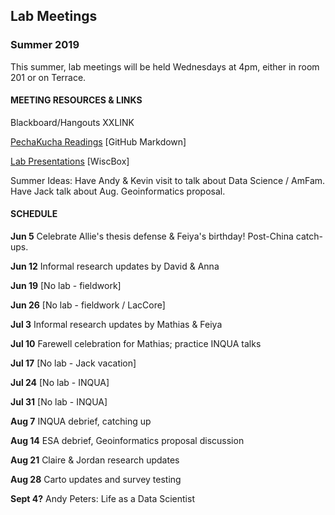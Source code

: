 ## Lab Meetings
### Summer 2019
This summer, lab meetings will be held Wednesdays at 4pm, either in room 201 or on Terrace.

#### MEETING RESOURCES & LINKS

Blackboard/Hangouts XXLINK

[PechaKucha Readings](https://github.com/WilliamsPaleoLab/LabMeetings/blob/master/PechaKucha.md)  [GitHub Markdown]

[Lab Presentations](https://uwmadison.box.com/s/18q6ulb3qc5vtzx8cmwf9h8owc6cwu0y) [WiscBox]

Summer Ideas:  Have Andy & Kevin visit to talk about Data Science / AmFam.  Have Jack talk about Aug. Geoinformatics proposal.

#### SCHEDULE

**Jun 5** Celebrate Allie's thesis defense & Feiya's birthday! Post-China catch-ups.

**Jun 12** Informal research updates by David & Anna

**Jun 19** [No lab - fieldwork]

**Jun 26** [No lab - fieldwork / LacCore]

**Jul 3**  Informal research updates by Mathias & Feiya

**Jul 10** Farewell celebration for Mathias; practice INQUA talks

**Jul 17** [No lab - Jack vacation]

**Jul 24** [No lab - INQUA]

**Jul 31** [No lab - INQUA]

**Aug 7**  INQUA debrief, catching up

**Aug 14** ESA debrief, Geoinformatics proposal discussion

**Aug 21** Claire & Jordan research updates

**Aug 28** Carto updates and survey testing

**Sept 4?** Andy Peters: Life as a Data Scientist
